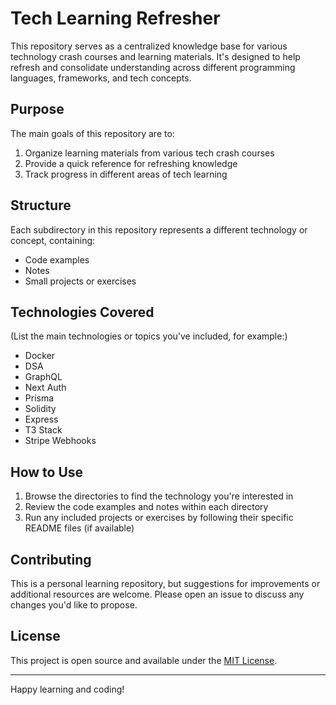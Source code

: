 # Tech Learning Refresher

This repository serves as a centralized knowledge base for various technology crash courses and learning materials. It's designed to help refresh and consolidate understanding across different programming languages, frameworks, and tech concepts.

## Purpose

The main goals of this repository are to:
1. Organize learning materials from various tech crash courses
2. Provide a quick reference for refreshing knowledge
3. Track progress in different areas of tech learning

## Structure

Each subdirectory in this repository represents a different technology or concept, containing:
- Code examples
- Notes
- Small projects or exercises

## Technologies Covered

(List the main technologies or topics you've included, for example:)
- Docker
- DSA
- GraphQL
- Next Auth
- Prisma
- Solidity
- Express
- T3 Stack
- Stripe Webhooks

## How to Use

1. Browse the directories to find the technology you're interested in
2. Review the code examples and notes within each directory
3. Run any included projects or exercises by following their specific README files (if available)

## Contributing

This is a personal learning repository, but suggestions for improvements or additional resources are welcome. Please open an issue to discuss any changes you'd like to propose.

## License

This project is open source and available under the [MIT License](LICENSE).

---

Happy learning and coding!
